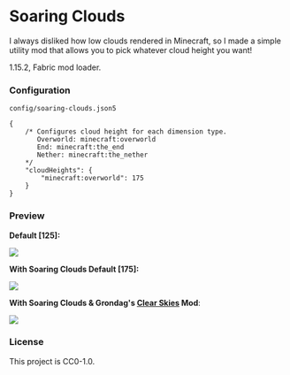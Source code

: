 # Soaring Clouds

I always disliked how low clouds rendered in Minecraft, so I made a simple utility mod that allows you to pick whatever cloud height you want!

1.15.2, Fabric mod loader.

### Configuration
`config/soaring-clouds.json5`
```json5
{ 
	/* Configures cloud height for each dimension type.
	   Overworld: minecraft:overworld
	   End: minecraft:the_end
	   Nether: minecraft:the_nether
	*/
	"cloudHeights": { 
		"minecraft:overworld": 175
	}
}
```

### Preview

**Default [125]:**

![](https://i.imgur.com/HZU9kGZ.png)

**With Soaring Clouds Default [175]:**

![](https://i.imgur.com/VOA5aYM.png)

**With Soaring Clouds & Grondag's [Clear Skies](https://github.com/grondag/clear-skies) Mod**:

![](https://i.imgur.com/5h04Z72.png)

### License

This project is CC0-1.0. 
